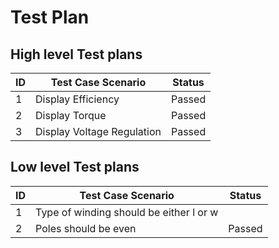 # Test Plan
## High level Test plans
|ID|Test Case Scenario|Status|
|---|---|---|
|1| Display Efficiency|Passed|
|2|Display Torque|Passed|
|3|Display Voltage Regulation|Passed|
## Low level Test plans
|ID|Test Case Scenario|Status|
|---|---|---|
|1|Type of winding should be either l or w||Passed|
|2|Poles should be even|Passed|
